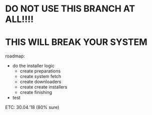 # DO NOT USE THIS BRANCH AT ALL!!!!
# THIS **WILL BREAK YOUR SYSTEM**

roadmap:
- do the installer logic
	- create preparations
	- create system fetch
	- create downloaders
	- create create installers
	- create finishing
- test


ETC: 30.04.’18 (80% sure)